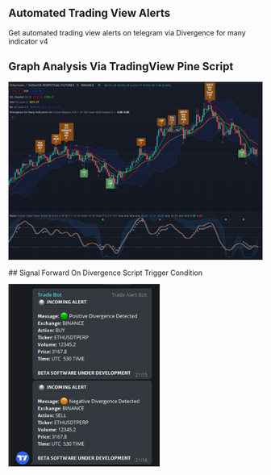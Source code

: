 ## Automated Trading View Alerts
Get automated trading view alerts on telegram via Divergence for many indicator v4

## Graph Analysis Via TradingView Pine Script
<p align="left">
  <img src="GraphResult.jpg" width="600" title="TradingView"><br>
</p>
## Signal Forward On Divergence Script Trigger Condition
<p align="left">
  <img src="Result.jpg" width="300" alt="Telegram"><br>
</p>
